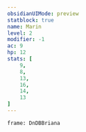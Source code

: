 ```yaml
---
obsidianUIMode: preview
statblock: true
name: Marin
level: 2
modifier: -1
ac: 9
hp: 12
stats: [
	9,
	8,
	13,
	16,
	14,
	13
]
---
```

```custom-frames
frame: DnDBBriana
```